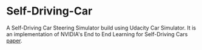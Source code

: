 # Self-Driving-Car

A  Self-Driving Car Steering Simulator build using Udacity Car Simulator. It is an implementation of NVIDIA's End to End Learning for Self-Driving Cars [paper](https://arxiv.org/pdf/1604.07316.pdf).
